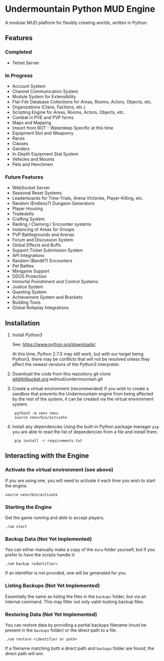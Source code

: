 # Undermountain Python MUD Engine

A modular MUD platform for flexibly creating worlds, written in Python.

## Features

### Completed
* Telnet Server

### In Progress
* Account System
* Channel Communication System
* Module System for Extensibility
* Flat-File Database Collections for Areas, Rooms, Actors, Objects, etc.
* Organizations (Clans, Factions, etc.)
* Scripting Engine for Areas, Rooms, Actors, Objects, etc.
* Combat in PVE and PVP forms
* Maps and Mapping
* Import from ROT - Waterdeep Specific at this time
* Equipment Slot and Weaponry
* Races
* Classes
* Genders
* In-Depth Equipment Stat System
* Vehicles and Mounts
* Pets and Henchmen

### Future Features
* WebSocket Server
* Seasonal Reset Systems
* Leaderboards for Time-Trials, Arena Victories, Player-Killing, etc.
* Random (Endless?) Dungeon Generators
* Player Housing
* Tradeskills
* Crafting System
* Raiding / Claiming / Encounter systems
* Instancing of Areas for Groups
* PVP Battlegrounds and Arenas
* Forum and Discussion System
* Global Effects and Buffs
* Support Ticket Submission System
* API Integrations
* Random (Bandit?) Encounters
* Pet Battles
* Minigame Support
* DDOS Protection
* Immortal Punishment and Control Systems
* Justice System
* Questing System
* Achievement System and Brackets
* Building Tools
* Global Roleplay Integrations


## Installation
1. Install Python3

    See: https://www.python.org/downloads/

    At this time, Python 2.7.X may still work, but with our target being
    Python3, there may be conflicts that will not be resolved unless they
    affect the newest versions of the Python3 interpreter.

2. Download the code from this repository
        git clone git@bitbucket.org:wdmud/undermountain.git

3. Create a virtual environment (recommended)
    If you wish to create a sandbox that prevents the Undermountain engine
    from being affected by the rest of the system, it can be created via
    the virtual environment system.

        python3 -m venv venv
        source venv/bin/activate

5. Install any dependencies
    Using the built-in Python package manager `pip` you are able to read the
    list of dependencies from a file and install them.

        pip install -r requirements.txt

## Interacting with the Engine

### Activate the virtual environment (see above)

If you are using one, you will need to activate it each time you wish to start
the engine.

    source venv/bin/activate

### Starting the Engine
Get the game running and able to accept players.

    ./um start

### Backup Data (Not Yet Implemented)
You can either manually make a copy of the `data` folder yourself, but if you
prefer to have the scripts handle it:

    ./um backup <identifier>

If an identifier is not provided, one will be generated for you.


### Listing Backups (Not Yet Implemented)
Essentially the same as listing the files in the `backups` folder, but via an
internal command.  This may filter out only valid-looking backup files.


### Restoring Data (Not Yet Implemented)
You can restore data by providing a partial backups filename (must be present
in the `backups` folder) or the direct path to a file.

    ./um restore <identifier or path>

If a filename matching both a direct path and `backups` folder are found, the
direct path will win.
